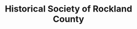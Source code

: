 ---
layout: repo
title: "Historical Society of Rockland County"
id: 21602
permalink: repos/21602/
---